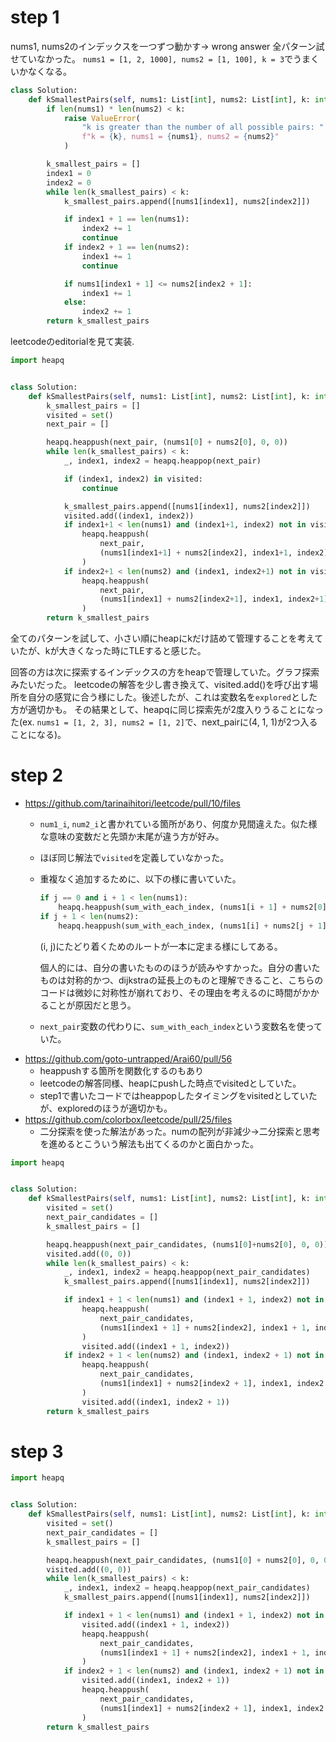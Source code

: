 # step 1
nums1, nums2のインデックスを一つずつ動かす-> wrong answer
全パターン試せていなかった。
`nums1 = [1, 2, 1000], nums2 = [1, 100], k = 3`でうまくいかなくなる。
```python
class Solution:
    def kSmallestPairs(self, nums1: List[int], nums2: List[int], k: int) -> List[List[int]]:
        if len(nums1) * len(nums2) < k:
            raise ValueError(
                "k is greater than the number of all possible pairs: "
                f"k = {k}, nums1 = {nums1}, nums2 = {nums2}"
            )

        k_smallest_pairs = []
        index1 = 0
        index2 = 0
        while len(k_smallest_pairs) < k:
            k_smallest_pairs.append([nums1[index1], nums2[index2]])

            if index1 + 1 == len(nums1):
                index2 += 1
                continue
            if index2 + 1 == len(nums2):
                index1 += 1
                continue

            if nums1[index1 + 1] <= nums2[index2 + 1]:
                index1 += 1
            else:
                index2 += 1
        return k_smallest_pairs
```

leetcodeのeditorialを見て実装.
```python
import heapq


class Solution:
    def kSmallestPairs(self, nums1: List[int], nums2: List[int], k: int) -> List[List[int]]:
        k_smallest_pairs = []
        visited = set()
        next_pair = []

        heapq.heappush(next_pair, (nums1[0] + nums2[0], 0, 0))
        while len(k_smallest_pairs) < k:
            _, index1, index2 = heapq.heappop(next_pair)

            if (index1, index2) in visited:
                continue

            k_smallest_pairs.append([nums1[index1], nums2[index2]])
            visited.add((index1, index2))
            if index1+1 < len(nums1) and (index1+1, index2) not in visited:
                heapq.heappush(
                    next_pair,
                    (nums1[index1+1] + nums2[index2], index1+1, index2)
                )
            if index2+1 < len(nums2) and (index1, index2+1) not in visited:
                heapq.heappush(
                    next_pair,
                    (nums1[index1] + nums2[index2+1], index1, index2+1)
                )
        return k_smallest_pairs
```

全てのパターンを試して、小さい順にheapにkだけ詰めて管理することを考えていたが、kが大きくなった時にTLEすると感じた。

回答の方は次に探索するインデックスの方をheapで管理していた。グラフ探索みたいだった。
leetcodeの解答を少し書き換えて、visited.add()を呼び出す場所を自分の感覚に合う様にした。後述したが、これは変数名を`explored`とした方が適切かも。
その結果として、heapqに同じ探索先が2度入りうることになった(ex. `nums1 = [1, 2, 3], nums2 = [1, 2]`で、next_pairに(4, 1, 1)が2つ入ることになる)。

# step 2
- https://github.com/tarinaihitori/leetcode/pull/10/files
    - `num1_i`, `num2_i`と書かれている箇所があり、何度か見間違えた。似た様な意味の変数だと先頭か末尾が違う方が好み。
    - ほぼ同じ解法で`visited`を定義していなかった。
    - 重複なく追加するために、以下の様に書いていた。
        ```python
        if j == 0 and i + 1 < len(nums1):
            heapq.heappush(sum_with_each_index, (nums1[i + 1] + nums2[0], i + 1, 0))
        if j + 1 < len(nums2):
            heapq.heappush(sum_with_each_index, (nums1[i] + nums2[j + 1], i, j + 1))
        ```
        (i, j)にたどり着くためのルートが一本に定まる様にしてある。

        個人的には、自分の書いたもののほうが読みやすかった。自分の書いたものは対称的かつ、dijkstraの延長上のものと理解できること、こちらのコードは微妙に対称性が崩れており、その理由を考えるのに時間がかかることが原因だと思う。
    - `next_pair`変数の代わりに、`sum_with_each_index`という変数名を使っていた。
- https://github.com/goto-untrapped/Arai60/pull/56
    - heappushする箇所を関数化するのもあり
    - leetcodeの解答同様、heapにpushした時点でvisitedとしていた。
    - step1で書いたコードではheappopしたタイミングをvisitedとしていたが、exploredのほうが適切かも。
- https://github.com/colorbox/leetcode/pull/25/files
    - 二分探索を使った解法があった。numの配列が非減少->二分探索と思考を進めるとこういう解法も出てくるのかと面白かった。

```python
import heapq


class Solution:
    def kSmallestPairs(self, nums1: List[int], nums2: List[int], k: int) -> List[List[int]]:
        visited = set()
        next_pair_candidates = []
        k_smallest_pairs = []

        heapq.heappush(next_pair_candidates, (nums1[0]+nums2[0], 0, 0))
        visited.add((0, 0))
        while len(k_smallest_pairs) < k:
            _, index1, index2 = heapq.heappop(next_pair_candidates)
            k_smallest_pairs.append([nums1[index1], nums2[index2]])

            if index1 + 1 < len(nums1) and (index1 + 1, index2) not in visited:
                heapq.heappush(
                    next_pair_candidates,
                    (nums1[index1 + 1] + nums2[index2], index1 + 1, index2)
                )
                visited.add((index1 + 1, index2))
            if index2 + 1 < len(nums2) and (index1, index2 + 1) not in visited:
                heapq.heappush(
                    next_pair_candidates,
                    (nums1[index1] + nums2[index2 + 1], index1, index2 + 1)
                )
                visited.add((index1, index2 + 1))
        return k_smallest_pairs
```

# step 3

```python
import heapq


class Solution:
    def kSmallestPairs(self, nums1: List[int], nums2: List[int], k: int) -> List[List[int]]:
        visited = set()
        next_pair_candidates = []
        k_smallest_pairs = []

        heapq.heappush(next_pair_candidates, (nums1[0] + nums2[0], 0, 0))
        visited.add((0, 0))
        while len(k_smallest_pairs) < k:
            _, index1, index2 = heapq.heappop(next_pair_candidates)
            k_smallest_pairs.append([nums1[index1], nums2[index2]])

            if index1 + 1 < len(nums1) and (index1 + 1, index2) not in visited:
                visited.add((index1 + 1, index2))
                heapq.heappush(
                    next_pair_candidates,
                    (nums1[index1 + 1] + nums2[index2], index1 + 1, index2)
                )
            if index2 + 1 < len(nums2) and (index1, index2 + 1) not in visited:
                visited.add((index1, index2 + 1))
                heapq.heappush(
                    next_pair_candidates,
                    (nums1[index1] + nums2[index2 + 1], index1, index2 + 1)
                )
        return k_smallest_pairs
```
